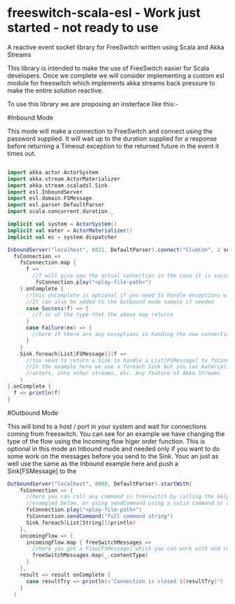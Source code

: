 # freeswitch-scala-esl - Work just started - not ready to use
A reactive event socket library for FreeSwitch written using Scala and Akka Streams

This library is intended to make the use of FreeSwitch easier for Scala developers. Once we complete we will consider implementing a custom esl module for freeswitch which implements akka streams back pressure to make the entire solution reactive. 

To use this library we are proposing an insterface like this:-

#Inbound Mode

This mode will make a connection to FreeSwitch and connect using the password supplied. It will wait up to the duration supplied for a response before returning a Timeout exception to the returned future in the event it times out. 

```scala

import akka.actor.ActorSystem
import akka.stream.ActorMaterializer
import akka.stream.scaladsl.Sink
import esl.InboundServer
import esl.domain.FSMessage
import esl.parser.DefaultParser
import scala.concurrent.duration._

implicit val system = ActorSystem()
implicit val mater = ActorMaterializer()
implicit val ec = system.dispatcher

InboundServer("localhost", 8021, DefaultParser).connect("ClueCon", 2 seconds) {
  fsConnection =>
    fsConnection.map {
      f =>          
        //f will give you the actual connection in the case it is succesful, here you can start calling commands
         fsConnection.play("<play-file-path>")
    }.onComplete {
      //this onComplete is optional if you need to handle exceptions within the library code. 
      //It can also be added to the Outbound mode sample if needed
      case Success(f) => {
        //f is of the type that the above map returns
      }
      case Failure(ex) => {
        //here if there are any exceptions in handing the new connection or connection data
      }
    }
    Sink.foreach[List[FSMessage]](f => 
      //You need to return a Sink to handle a List[FSMessage] to fsConnection
      //In the example here we use a foreach Sink but you can materialise to 
      //actors, into other streams, etc. Any feature of Akka Streams
    )
}.onComplete {
  f => println(f)
}
```

#Outbound Mode

This will bind to a host / port in your system and wait for connections coming from freeswitch. You can see for an example we have changing the type of the flow using the Incoming flow higer order function. This is optional in this mode an Inbound mode and needed only if you want to do some work on the messages before you send to the Sink. Youc an just as well use the same as the Inbound example here and push a Sink[FSMessage] to the 

```scala
OutboundServer("localhost", 8080, DefaultParser).startWith(
    fsConnection => {
      //here you can call any command in freeswitch by calling the helper function with valid paramaters (play 
      //exampled below. or using sendCommand using a valid Command or a string of a valid FreeSwitch command. 
      fsConnection.play("<play-file-path>")
      fsConnection.sendCommand("full command string")
      Sink.foreach[List[String]](println)
    },
    incomingFlow => {
      incomingFlow.map { freeSwitchMessages =>
        //here you get a Flow[FSMessage] which you can work with and return a Flow of a different type as per 
        freeSwitchMessages.map(_.contentType)
      }
    },
    result => result onComplete {
      case resultTry => println(s"Connection is closed ${resultTry}")
    }
  )


```
